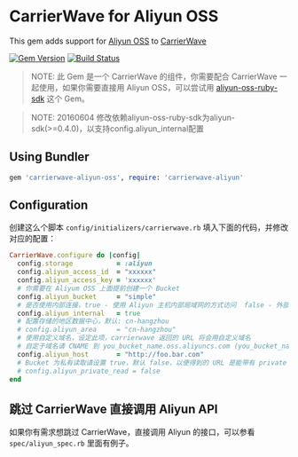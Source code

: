 # CarrierWave for Aliyun OSS

This gem adds support for [Aliyun OSS](http://oss.aliyun.com) to [CarrierWave](https://github.com/jnicklas/carrierwave/)

[![Gem Version](https://badge.fury.io/rb/carrierwave-aliyun.svg)](https://rubygems.org/gems/carrierwave-aliyun) [![Build Status](https://travis-ci.org/huacnlee/carrierwave-aliyun.svg?branch=master)](https://travis-ci.org/huacnlee/carrierwave-aliyun)

> NOTE: 此 Gem 是一个 CarrierWave 的组件，你需要配合 CarrierWave 一起使用，如果你需要直接用 Aliyun OSS，可以尝试用 [aliyun-oss-ruby-sdk](https://github.com/aliyun-beta/aliyun-oss-ruby-sdk) 这个 Gem。

> NOTE: 20160604 修改依赖aliyun-oss-ruby-sdk为aliyun-sdk(>=0.4.0)，以支持config.aliyun_internal配置

## Using Bundler

```ruby
gem 'carrierwave-aliyun-oss', require: 'carrierwave-aliyun'
```

## Configuration

创建这么个脚本 `config/initializers/carrierwave.rb` 填入下面的代码，并修改对应的配置：

```ruby
CarrierWave.configure do |config|
  config.storage           = :aliyun
  config.aliyun_access_id  = "xxxxxx"
  config.aliyun_access_key = 'xxxxxx'
  # 你需要在 Aliyum OSS 上面提前创建一个 Bucket
  config.aliyun_bucket     = "simple"
  # 是否使用内部连接，true - 使用 Aliyun 主机内部局域网的方式访问  false - 外部网络访问
  config.aliyun_internal   = true
  # 配置存储的地区数据中心，默认: cn-hangzhou
  # config.aliyun_area     = "cn-hangzhou"
  # 使用自定义域名，设定此项，carrierwave 返回的 URL 将会用自定义域名
  # 自定于域名请 CNAME 到 you_bucket_name.oss.aliyuncs.com (you_bucket_name 是你的 bucket 的名称)
  config.aliyun_host       = "http://foo.bar.com"
  # Bucket 为私有读取请设置 true，默认 false，以便得到的 URL 是能带有 private 空间访问权限的逻辑
  # config.aliyun_private_read = false
end
```

## 跳过 CarrierWave 直接调用 Aliyun API

如果你有需求想跳过 CarrierWave，直接调用 Aliyun 的接口，可以参看 `spec/aliyun_spec.rb` 里面有例子。
